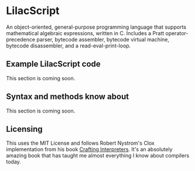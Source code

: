 # LilacScript

An object-oriented, general-purpose programming language that supports mathematical algebraic expressions, written in C. Includes a Pratt operator-precedence parser, bytecode assembler, bytecode virtual machine, bytecode disassembler, and a read-eval-print-loop. 

## Example LilacScript code

This section is coming soon.

## Syntax and methods know about

This section is coming soon.

## Licensing

This uses the MIT License and follows Robert Nystrom's Clox implementation from his book [Crafting Interpreters](https://craftinginterpreters.com/). It's an absolutely amazing book that has taught me almost everything I know about compilers today.
